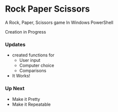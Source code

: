 # Rock Paper Scissors
A Rock, Paper, Scissors game In Windows PowerShell<br/>

Creation in Progress

### Updates<br/>
- created functions for
  - User input
  - Computer choice
  - Comparisons
- It Works!

### Up Next<br/>
- Make it Pretty
- Make it Repeatable
